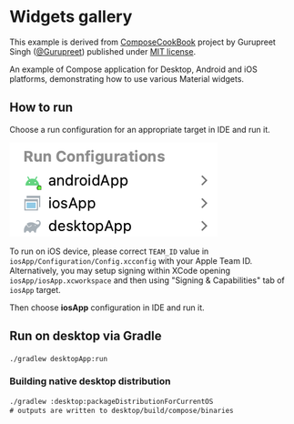 # Widgets gallery

This example is derived from
[ComposeCookBook](https://github.com/Gurupreet/ComposeCookBook) project
by Gurupreet Singh ([@Gurupreet](https://github.com/Gurupreet))
published under [MIT license](third_party/ComposeCookBook_LICENSE.txt).

An example of Compose application for Desktop, Android and iOS platforms, 
demonstrating how to use various Material widgets.

## How to run

Choose a run configuration for an appropriate target in IDE and run it.

![run-configurations.png](run-configurations.png)

To run on iOS device, please correct `TEAM_ID` value in `iosApp/Configuration/Config.xcconfig` with your Apple Team ID.
Alternatively, you may setup signing within XCode opening `iosApp/iosApp.xcworkspace` and then
using "Signing & Capabilities" tab of `iosApp` target.

Then choose **iosApp** configuration in IDE and run it.

## Run on desktop via Gradle

`./gradlew desktopApp:run`

### Building native desktop distribution
```
./gradlew :desktop:packageDistributionForCurrentOS
# outputs are written to desktop/build/compose/binaries
```
